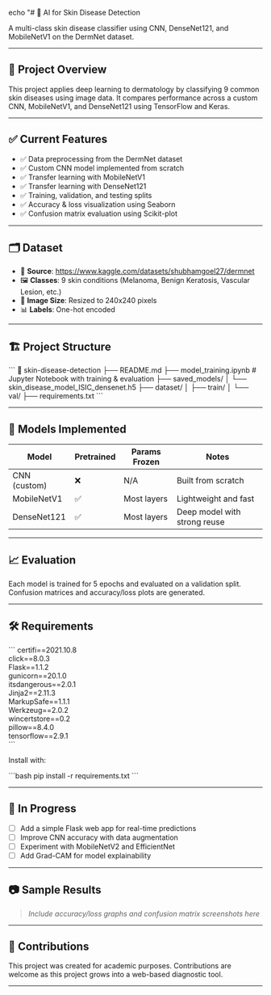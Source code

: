 echo "# 🧠 AI for Skin Disease Detection

A multi-class skin disease classifier using CNN, DenseNet121, and MobileNetV1 on the DermNet dataset.

---

## 📌 Project Overview

This project applies deep learning to dermatology by classifying 9 common skin diseases using image data. It compares performance across a custom CNN, MobileNetV1, and DenseNet121 using TensorFlow and Keras.

---

## ✅ Current Features

- ✅ Data preprocessing from the DermNet dataset  
- ✅ Custom CNN model implemented from scratch  
- ✅ Transfer learning with MobileNetV1  
- ✅ Transfer learning with DenseNet121  
- ✅ Training, validation, and testing splits  
- ✅ Accuracy & loss visualization using Seaborn  
- ✅ Confusion matrix evaluation using Scikit-plot  

---

## 🗂️ Dataset

- 📁 **Source**: https://www.kaggle.com/datasets/shubhamgoel27/dermnet  
- 🖼️ **Classes**: 9 skin conditions (Melanoma, Benign Keratosis, Vascular Lesion, etc.)  
- 📐 **Image Size**: Resized to 240x240 pixels  
- 📊 **Labels**: One-hot encoded  

---

## 🏗️ Project Structure

\`\`\`
📁 skin-disease-detection
├── README.md
├── model_training.ipynb        # Jupyter Notebook with training & evaluation
├── saved_models/
│   └── skin_disease_model_ISIC_densenet.h5
├── dataset/
│   ├── train/
│   └── val/
├── requirements.txt
\`\`\`

---

## 🔧 Models Implemented

| Model         | Pretrained | Params Frozen | Notes                         |
|---------------|------------|----------------|-------------------------------|
| CNN (custom)  | ❌          | N/A            | Built from scratch            |
| MobileNetV1   | ✅          | Most layers    | Lightweight and fast          |
| DenseNet121   | ✅          | Most layers    | Deep model with strong reuse  |

---

## 📈 Evaluation

Each model is trained for 5 epochs and evaluated on a validation split. Confusion matrices and accuracy/loss plots are generated.

---

## 🛠 Requirements

\`\`\`
certifi==2021.10.8  
click==8.0.3  
Flask==1.1.2  
gunicorn==20.1.0  
itsdangerous==2.0.1  
Jinja2==2.11.3  
MarkupSafe==1.1.1  
Werkzeug==2.0.2  
wincertstore==0.2  
pillow==8.4.0  
tensorflow==2.9.1  
\`\`\`

Install with:

\`\`\`bash
pip install -r requirements.txt
\`\`\`

---

## 🚧 In Progress

- [ ] Add a simple Flask web app for real-time predictions  
- [ ] Improve CNN accuracy with data augmentation  
- [ ] Experiment with MobileNetV2 and EfficientNet  
- [ ] Add Grad-CAM for model explainability  

---

## 📷 Sample Results

> _Include accuracy/loss graphs and confusion matrix screenshots here_

---

## 🤝 Contributions

This project was created for academic purposes. Contributions are welcome as this project grows into a web-based diagnostic tool.

---
